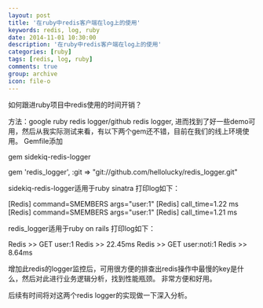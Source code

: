 ```yaml
---
layout: post
title: '在ruby中redis客户端在log上的使用'
keywords: redis, log, ruby
date: 2014-11-01 10:30:00
description: '在ruby中redis客户端在log上的使用'
categories: [ruby]
tags: [redis, log, ruby]
comments: true
group: archive
icon: file-o
---
```


如何跟进ruby项目中redis使用的时间开销？

方法：google ruby redis logger/github redis logger, 进而找到了好一些demo可用，然后从我实际测试来看，有以下两个gem还不错，目前在我们的线上环境使用。
Gemfile添加
> 
gem sidekiq-redis-logger

gem 'redis_logger', :git => "git://github.com/hellolucky/redis_logger.git"

<!--more-->

sidekiq-redis-logger适用于ruby sinatra
打印log如下：
>
[Redis] command=SMEMBERS args="user:1"
[Redis] call_time=1.22 ms
[Redis] command=SMEMBERS args="user:1"
[Redis] call_time=1.21 ms

redis_logger适用于ruby on rails
打印log如下：
>
Redis >> GET user:1
Redis >> 22.45ms
Redis >> GET user:noti:1
Redis >> 8.64ms

增加此redis的logger监控后，可用很方便的排查出redis操作中最慢的key是什么，然后对此进行业务逻辑分析，找到性能瓶颈。
非常方便和好用。

后续有时间将对这两个redis logger的实现做一下深入分析。